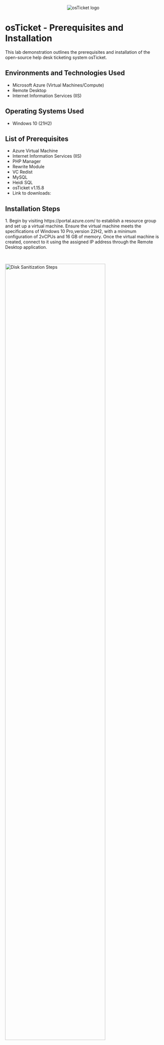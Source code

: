 <p align="center">
<img src="https://i.imgur.com/Clzj7Xs.png" alt="osTicket logo"/>
</p>

<h1>osTicket - Prerequisites and Installation</h1>
This lab demonstration outlines the prerequisites and installation of the open-source help desk ticketing system osTicket.<br />



<h2>Environments and Technologies Used</h2>

- Microsoft Azure (Virtual Machines/Compute)
- Remote Desktop
- Internet Information Services (IIS)

<h2>Operating Systems Used </h2>

- Windows 10</b> (21H2)

<h2>List of Prerequisites</h2>

- Azure Virtual Machine
- Internet Information Services (IIS)
- PHP Manager
- Rewrite Module
- VC Redist
- MySQL
- Heidi SQL
- osTicket v1.15.8
- Link to downloads:

<h2>Installation Steps</h2>
1. Begin by visiting https://portal.azure.com/ to establish a resource group and set up a virtual machine.
Ensure the virtual machine meets the specifications of Windows 10 Pro,version 22H2, with a minimum configuration of 2vCPUs and 16 GB of memory. Once the virtual machine is created, connect to it using the assigned IP address through the Remote Desktop application.  
</p>
<br />

<p>
  
<p>

  
  <img src="https://github.com/CynthiaBrady/osticket-prereqs/assets/160746865/52c26df6-a890-4068-9177-3cf6b5946b7a" height="80%" width="80%" alt="Disk Sanitization Steps"/>
</p>
 <img src="https://github.com/CynthiaBrady/osticket-prereqs/assets/160746865/4798867e-b47e-42ae-b5e0-17eaa74b626e" height="80%" width="80%" alt="Disk Sanitization Steps"/> 

</p>




<p>


 


  <img src="https://github.com/CynthiaBrady/osticket-prereqs/assets/160746865/7f11d9d3-9fa6-44e6-92a0-563dc37aa441" height="80%" width="80%" alt="Disk Sanitization Steps"/>
</p>
<p>

  2.After entering the IP address in Remote Desktop, log in with the username and password you set up when creating your VM. </p>
<br />

<p>

  
  <img src="https://github.com/CynthiaBrady/osticket-prereqs/assets/160746865/dd081a73-13a6-4de0-b590-ad259e89403d" height="80%" width="80%" alt="Disk Sanitization Steps"/>
</p>
<p>
3. Once you're logged into VM, go to Start menu, click on "Run" and enter "control panel".  
</p>
<br />

<p>
<img src="https://github.com/CynthiaBrady/osticket-prereqs/assets/160746865/2085ba05-1b14-40eb-bd22-a4fa9bea5e55" height=" height="80%" width="80%" alt="Disk Sanitization Steps"/>
</p>
<p>
4. From the Control Panel, navigate to "Program."
</p>
<br />


<img src="https://github.com/CynthiaBrady/osticket-prereqs/assets/160746865/bd5bac3a-28da-454e-aca1-4045a2b98637" height="80%" width="80%" alt="Disk Sanitization Steps"/>
</p>
<p>
5. In the Programs section,click on Turn Windows features on or off."
</p>
<br />


<img src="https://github.com/CynthiaBrady/osticket-prereqs/assets/160746865/4def1848-cc74-4879-824e-7ea73503052f" height="80%" width="80%" alt="Disk Sanitization Steps"/>
</p>
<p>
6.To install or enable CGI and Common HTTP Features in Windows:
 
  Navigate to World Wide Web Services->Application Development Features->
     
      
  Check the box for CGI and Common HTTP Features in Windows:
 - [X]CGI
  
 - [X]Common HTTP Features (ensure all features are selected).
</p>
<br />


<img src="https://github.com/CynthiaBrady/osticket-prereqs/assets/160746865/d266cc7b-d624-441c-ad61-509cc5e88fc2" height="80%" width="80%" alt="Disk Sanitization Steps"/>
</p>
<p>

</p>
<br />

<img src="https://github.com/CynthiaBrady/osticket-prereqs/assets/160746865/774b678b-8668-4b4a-a232-3ca8b8aa05fc" height="80%" width="80%" alt="Disk Sanitization Steps"/>
</p>
<p>
7. To verify that ISS is installed,open a web browser and enter 127.0.0.1 the page should appear like this. 
</p>
<br />

</p>
<br />


<img src="https://github.com/CynthiaBrady/osticket-prereqs/assets/160746865/5d16c692-1953-4a8f-9171-7d03a7f83e49" height="80%" width="80%" alt="Disk Sanitization Steps"/>
</p>
<p>
8. Download PHP Mananger for IIS from the Installation Files (PHPManagerForIIS_V1/5.0.msi). Follow the wizard to install and complete the installation. 
 
9. Download the Rewrite Module from the installation Files (rewrite_en-US.msi). Right-click to install.

10.Create a folder named PHP on the C Drive. 

11.Download PHP 7.3.8 (php-7.3.8-nts-Win32-VC15-X86.zip) from the installation Files and extract its contents into C:\PHP

NOTE : If prompted, select "Keep" to proceed with the file download.


<img src="https://github.com/CynthiaBrady/osticket-prereqs/assets/160746865/ff46864c-9eeb-4247-a41c-9033115f3ef1" height="80%" width="80%" alt="Disk Sanitization Steps"/>
</p>
<p>
12.After downloading, right click the file and select "Extract All" into the PHP folder on the C drive.
</p>
<br />

</p>
<br />

<img src="https://github.com/CynthiaBrady/osticket-prereqs/assets/160746865/426a411e-4ea8-469b-aff4-688a02e4fee6" height="80%" width="80%" alt="Disk Sanitization Steps"/>
</p>
<p>
13.Download VC_redist.x86.exe from the installation files and install it by right-click and follow the wizard.
</p>
<br />

14.Download MySQL 5.5.62 (mysql-5.5.62-win32.msi) from the installation files and intall it. 
  
   Run the setup wizard: Typical Setup, then Launch Configuration Wizard after installtion, and select Standard Configuration.
   
<img src="https://github.com/CynthiaBrady/osticket-prereqs/assets/160746865/63b46af3-160a-460e-bb5d-cd8dd06bc9b8" height="80%" width="80%" alt="Disk Sanitization Steps"/>
</p>
<p>

  
</p>
<br />


<img src="https://github.com/CynthiaBrady/osticket-prereqs/assets/160746865/c2517379-def7-4f4c-8d90-a4316d513aa6" height="80%" width="80%" alt="Disk Sanitization Steps"/>
</p>
<p>

</p>
<br />


</p>
<br />

Create a new root password: Password 1
</p>
<p>
<img src="https://github.com/CynthiaBrady/osticket-prereqs/assets/160746865/613026cf-b242-465d-ad85-9ba9850a343b" height="80%" width="80%" alt="Disk Sanitization Steps"/>
</p>
<p>
Execute the process to the next page.
</p>
<br />


<img src="https://github.com/CynthiaBrady/osticket-prereqs/assets/160746865/36968d80-da5f-4be5-9134-21a415ffce7e" height="80%" width="80%" alt="Disk Sanitization Steps"/>
</p>
<p>
15. Once all files are installed, open the search bar and type "IIS." Right-click on IIS and select "Run as administrator." 
  The program page should appear like this. 
</p>
<br />


<img src="https://github.com/CynthiaBrady/osticket-prereqs/assets/160746865/152a884c-eca5-4cac-be13-cc642d91d05f" height="80%" width="80%" alt="Disk Sanitization Steps"/>
</p>
<p>
16. To register PHP, double click on PHP Manager.
</p>
<br />


<img src="https://github.com/CynthiaBrady/osticket-prereqs/assets/160746865/6b45fa51-dec9-4875-b98f-99c232e74eb7" height="80%" width="80%" alt="Disk Sanitization Steps"/>
</p>
<p>
17.Click on 'Register new PHP version." 
</p>
<br />


<img src="https://github.com/CynthiaBrady/osticket-prereqs/assets/160746865/93d541f5-ea4a-45f9-b108-846c446987dc" height="80%" width="80%" alt="Disk Sanitization Steps"/>
</p>
<p>
18. Navigate to C Drive-> PHP, and click on PHP-cgi file. 
</p>
<br />


<img src="https://github.com/CynthiaBrady/osticket-prereqs/assets/160746865/51acac5d-3ecf-4efb-9028-f02b6f4fb943" height="80%" width="80%" alt="Disk Sanitization Steps"/>
</p>
<p>

</p>
<br />


<img src="https://github.com/CynthiaBrady/osticket-prereqs/assets/160746865/78bda78f-2c6c-418d-a2d4-055557cccdb8k" height="80%" width="80%" alt="Disk Sanitization Steps"/>
</p>
<p>
19.) Restart the IIS server.
</p>
<br />
  
  
<img src="https://github.com/CynthiaBrady/osticket-prereqs/assets/160746865/b90b01db-1fc5-4203-b47c-f85b47030f48" height="80%" width="80%" alt="Disk Sanitization Steps"/>
</p>
<p>
20.Download and install osTicket v1.15.8- from installation files.
  
  -Exract the contents of the"upload" folder and copy them into the C:\inetpub\wwwroot.
 
  -Withen C:\inetpub\root, rename the "upload" folder to "osTicket".

  Reload IIS once more.
</p>
<br />  
  
21.Navigate to IIS, then go to Sites -> Default -> osTicket. On the right-hand side, click on "Browser *:80".
</p>
<br />      
    
<img src="https://github.com/CynthiaBrady/osticket-prereqs/assets/160746865/364ea0a2-3392-4f72-97b5-7ba23f85a66c" height="80%" width="80%" alt="Disk Sanitization Steps"/>
</p>
<p>
22. You should see a page like this, indicating that osTicket is operational. 

  Note some extensions may not be enabled.
</p>
<br />      
    
  
<img src="https://github.com/CynthiaBrady/osticket-prereqs/assets/160746865/2b2b3ef5-07e6-4ba3-a8e0-a665c92edb52" height="80%" width="80%" alt="Disk Sanitization Steps"/>
</p>
<p>
23. To enable extenstions,- return to IIS, navigate to Sites->Default->osTicket. Double-click PHP manager, then click on "Enable or disable an extension."

   
</p>
<br />      
        
<img src="https://github.com/CynthiaBrady/osticket-prereqs/assets/160746865/b6b902b8-a1a0-4b24-a446-458386543729" height="80%" width="80%" alt="Disk Sanitization Steps"/>
</p>
<p>

<br />      
          
  
<img src="https://github.com/CynthiaBrady/osticket-prereqs/assets/160746865/b044645a-681d-40f8-85d5-ffe1c73f932c" height="80%" width="80%" alt="Disk Sanitization Steps"/>
</p>
<p>
24. Enable the following three extensions:
 
  -Enable: php-imap.dll
  
  -Enable: php_intl.dll
 
  -Enable: php_opcache.dll

  After enabling these extensions, refresh the osTicket site in your browse and observe the changes.
</p>
<br />        
  
  
<img src="https://github.com/CynthiaBrady/osticket-prereqs/assets/160746865/402cf2ee-8afd-4836-be36-635e71670b86" height="80%" width="80%" alt="Disk Sanitization Steps"/>
</p>
<p>

</p>
<br />          
  
<img src="https://github.com/CynthiaBrady/osticket-prereqs/assets/160746865/b660b284-3928-42ca-bcee-96bdb94c5ea0" height="80%" width="80%" alt="Disk Sanitization Steps"/>
</p>
<p>
25. After enabling extensions in ISS, proceed to rename a file in osTicket folder. 
  
  Navigate to C:\inetpub\wwwroot\osTicket\osticket\include\ and rename the ost-sampleconfig.php to ost-config.php
</p>
<br />          
  
  
<img src="https://github.com/CynthiaBrady/osticket-prereqs/assets/160746865/430bb161-b1af-43c9-9ee9-46fc05c6509f" height="80%" width="80%" alt="Disk Sanitization Steps"/>
</p>
<p
</p>
<br />            
  
  <img src="https://github.com/CynthiaBrady/osticket-prereqs/assets/160746865/1e5b08cc-6674-46ff-9409-717e9058803f" height="80%" width="80%" alt="Disk Sanitization Steps"/>
</p>
<p>
26. Now. let's assign permissions by right clicking the file and selecting Properties.
  
  Next, click on Security, then select Advanced. 
  
</p>
<br />              
  
<img src="https://github.com/CynthiaBrady/osticket-prereqs/assets/160746865/46f65f8b-b73a-48ac-823b-b9f33df03b1a)"/>
</p>
<p>
27. Click on "Disable inheritance." 
</p>
<br />                
  
<img src="https://github.com/CynthiaBrady/osticket-prereqs/assets/160746865/006d4462-4dcf-43b5-bd42-73128f10607e"/>
</p>
<p>
28.Remove all permissions inherited from this object.
</p>
<br />                


<img src="https://github.com/CynthiaBrady/osticket-prereqs/assets/160746865/11df3a86-2688-4698-907f-f1747aeb2389"/>
</p>
<p>
29. Click on "Add" to include permissions. 
</p>
<br />                


<img src="https://github.com/CynthiaBrady/osticket-prereqs/assets/160746865/d914a294-d4ad-41a7-8d9c-9b4b3d7ccca3"/>
</p>
<p>
30. Select a principal and enter "Everyone" in the box. 
</p>
<br />                

<img src="https://github.com/CynthiaBrady/osticket-prereqs/assets/160746865/3ee9cea6-78bf-4d41-bb1f-5e4f6144dd63"/>
</p>
<p>
31.Click on "Full Control" to insure all the boxes are checked.
</p>
<br />                


<img src="https://github.com/CynthiaBrady/osticket-prereqs/assets/160746865/b3875262-2657-46b2-98d4-307cc46f9a06"/>
</p>
<p>
32.Click "Apply" to apply the changes.
</p>
<br />                


<img src="https://github.com/CynthiaBrady/osticket-prereqs/assets/160746865/a47720d3-7ea5-4a35-a92c-71a817e3aeef"/>
</p>
<p>
33.Now, navigate to the osTicket setup page and click on "Continue". Fill out the Systems settings and Admin User details. Don't forget your chosen password.

  - Name HelpDesk

- Default email (receives email from customers):[Your email address]

34. To configure the database setting at the bottom of the page, download and install HeidiSQL from the installation files. 



</p>
<br />                


<img src="https://github.com/CynthiaBrady/osticket-prereqs/assets/160746865/ee2cae1b-a7df-4961-af88-7006111fc587"/>
</p>
<p>
35.Once the program is launched, we'll establish a new connection to the database. 
</p>
<br />                


<img src="https://github.com/CynthiaBrady/osticket-prereqs/assets/160746865/2bb124bf-ce31-4a30-820d-9101ffa59845"/>
</p>
<p>
36. For the username, use "root" and for the password use "Password1".
</p>
<br />                


<img src="https://github.com/CynthiaBrady/osticket-prereqs/assets/160746865/56fb426f-ec1f-41a0-ba61-cdf941571816"/>
</p>
<p>
37.We are now connected to the session, so we can proceed to complete the Database settings. In the Database Settings, enter "root" for the username and "Password1" for the password.
  
  Next, let's create a new database in HiediSQL.

  Right-click on "Unnamed", select "Create New",and then select "Database'. 

  
</p>
<br />                


<img src="https://github.com/CynthiaBrady/osticket-prereqs/assets/160746865/f0b1c240-39b6-47e1-a4a7-acab53d4f6c1"/>
</p>
<p>

</p>
<br />                

 Name the new database 'osTicket". 


<img src="https://github.com/CynthiaBrady/osticket-prereqs/assets/160746865/a3231ec9-dd90-45b4-a030-2c50c5fddada" height="80%" width="80%" alt="Disk Sanitization Steps"/>
</p>
<p>

 Return to the osTicket browser and enter "osTicket" in the MySQL Database box. 
 
  <img src="https://github.com/CynthiaBrady/osticket-prereqs/assets/160746865/a30cae90-8b72-49e4-bba7-56a396237f5b" height="80%" width="80%" alt="Disk Sanitization Steps"/>

  
</p>
<br />              

38. You should now be able to click "Intall Now" to proceed with intalling osTicket. 
</p>
<br />              


<img src="https://github.com/CynthiaBrady/osticket-prereqs/assets/160746865/0cf0ff62-a789-44e7-82ab-fec99824889b" height="80%" width="80%" alt="Disk Sanitization Steps"/>
</p>
<p>
42. The final step is to perform cleanup. Delete only the setup folder located at 
  C:\inetpub\wwwroot\osTicket\setup.
 
  Next, navigate to the include folder and set the permissions for ost-config.php back to "Read-only." 
</p>
<br />              


<img src="https://github.com/CynthiaBrady/osticket-prereqs/assets/160746865/d2c25227-e7a6-4f7e-8ae6-3afd26c16c2b" height="80%" width="80%" alt="Disk Sanitization Steps"/>
</p>
<p>

</p>
<br />              

<img src="https://github.com/CynthiaBrady/osticket-prereqs/assets/160746865/b51bb9a8-6e39-4a93-9667-89be0d816267" height="80%" width="80%" alt="Disk Sanitization Steps"/>

<img src="https://github.com/CynthiaBrady/osticket-prereqs/assets/160746865/ee577375-b067-4063-9f00-0aa53caaf52c" height="80%" width="80%" alt="Disk Sanitization Steps"/>
</p>
<p>
43. Once the permissions are set, you can test osTicket by logging in.
</p>
<br />              
</p>

<img src="https://github.com/CynthiaBrady/osticket-prereqs/assets/160746865/db7a096a-f0fa-4e66-8cef-0eeb9cbbeb5f" height="80%" width="80%" alt="Disk Sanitization Steps"/>
</p>

44. Congratulations! You have successfully installed and setup osTicket!
</p>
<br />              







